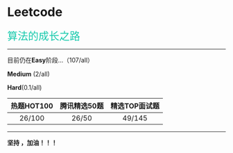 # Leetcode
<font face="微软雅黑" color="19CAAD" size=5> 算法的成长之路</font>

---

目前仍在**Easy**阶段...（107/all）

**Medium** (2/all)

**Hard**(0.1/all)

| 热题HOT100 | 腾讯精选50题 | 精选TOP面试题 |
| :--------: | :----------: | :-----------: |
|   26/100   |    26/50     |    49/145     |

---

**坚持 ，加油！！！**

